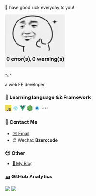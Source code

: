 👋 have good luck everyday to you!

<img src="https://raw.githubusercontent.com/tzerocode/tzerocode/main/static/good.jpg" />

`^o^`

a web FE developer

### 📝 Learning language && Framework

<code><img height="20" src="https://raw.githubusercontent.com/github/explore/80688e429a7d4ef2fca1e82350fe8e3517d3494d/topics/javascript/javascript.png"></code>
<code><img height="20" src="https://raw.githubusercontent.com/github/explore/80688e429a7d4ef2fca1e82350fe8e3517d3494d/topics/react/react.png"></code>
<code><img height="20" src="https://raw.githubusercontent.com/github/explore/80688e429a7d4ef2fca1e82350fe8e3517d3494d/topics/vue/vue.png"></code>
<code><img height="20" src="https://raw.githubusercontent.com/github/explore/80688e429a7d4ef2fca1e82350fe8e3517d3494d/topics/nodejs/nodejs.png"></code>
<code><img height="20" src="https://raw.githubusercontent.com/github/explore/80688e429a7d4ef2fca1e82350fe8e3517d3494d/topics/webpack/webpack.png"></code>
<code><img height="20" src="https://raw.githubusercontent.com/github/explore/087f23463641d25ee971402fa26e3dfb2855edb9/topics/koa/koa.png"></code>

  
### 📮 Contact Me

- [✉️ Email](mailto:bzerocode@126.com)
- 😊 Wechat: **Bzerocode**

### 😏 Other

- [📌 My Blog](https://blog.bybenk.cn/)

### 🛺 GitHub Analytics

<div align="left">
  <img height="180em"  src="https://github-readme-stats-732htefl1-ahwgs.vercel.app/api?username=tzerocode&show_icons=true&include_all_commits=true&count_private=true"/>
  <img height="180em"  src="https://github-readme-stats-732htefl1-ahwgs.vercel.app/api/top-langs/?username=tzerocode&layout=compact&langs_count=8"/>
</p>
